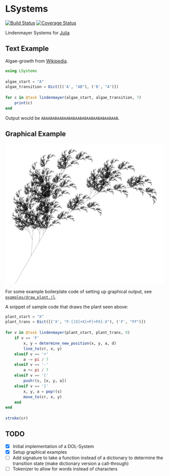 # LSystems

[![Build Status](https://travis-ci.org/rawrgrr/LSystems.jl.svg?branch=master)](https://travis-ci.org/rawrgrr/LSystems.jl)
[![Coverage Status](https://coveralls.io/repos/rawrgrr/LSystems.jl/badge.svg?branch=master&service=github)](https://coveralls.io/github/rawrgrr/LSystems.jl?branch=master)

Lindenmayer Systems for [Julia](http://julialang.org/)


## Text Example

Algae-growth from [Wikipedia](https://en.wikipedia.org/wiki/L-system#Example_1:_Algae).

```julia
using LSystems

algae_start = "A"
algae_transition = Dict([('A', "AB"), ('B', "A")])

for c in @task lindenmayer(algae_start, algae_transition, 7)
    print(c)
end
```

Output would be `ABAABABAABAABABAABABAABAABABAABAAB`.


## Graphical Example

![Plant Example Image](https://raw.githubusercontent.com/rawrgrr/LSystems.jl/master/examples/plant_9.png)

For some example boilerplate code of setting up graphical output, see [`examples/draw_plant.jl`](https://github.com/rawrgrr/LSystems.jl/blob/master/examples/draw_plant.jl).

A snippet of sample code that draws the plant seen above:

```julia
plant_start = "X"
plant_trans = Dict([('X', "F-[[X]+X]+F[+FX]-X"), ('F', "FF")])

for v in @task lindenmayer(plant_start, plant_trans, 9)
    if v == 'F'
        x, y = determine_new_position(x, y, a, d)
        line_to(cr, x, y)
    elseif v == '+'
        a -= pi / 7
    elseif v == '-'
        a += pi / 7
    elseif v == '['
        push!(s, [x, y, a])
    elseif v == ']'
        x, y, a = pop!(s)
        move_to(cr, x, y)
    end
end

stroke(cr)
```


## TODO

- [x] Initial implementation of a DOL-System
- [x] Setup graphical examples
- [ ] Add signature to take a function instead of a dictionary to determine the transition state (make dictionary version a call-through)
- [ ] Tokenizer to allow for words instead of characters
